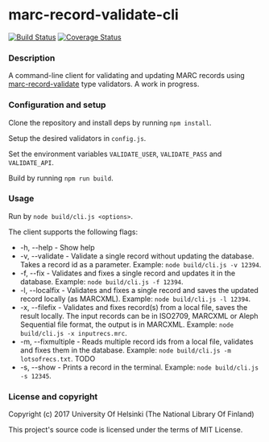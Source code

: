 # marc-record-validate-cli

[![Build Status](https://travis-ci.org/NatLibFi/marc-record-validate-cli.svg?branch=fix)](https://travis-ci.org/NatLibFi/marc-record-validate-cli)
[![Coverage Status](https://coveralls.io/repos/github/NatLibFi/marc-record-validate-cli/badge.svg?branch=master)](https://coveralls.io/github/NatLibFi/marc-record-validate-cli?branch=master)

### Description

A command-line client for validating and updating MARC records using [marc-record-validate](https://github.com/NatLibFi/marc-record-validate) type validators. A work in progress.

### Configuration and setup

Clone the repository and install deps by running `npm install`.

Setup the desired validators in `config.js`.

Set the environment variables `VALIDATE_USER`, `VALIDATE_PASS` and `VALIDATE_API`.

Build by running `npm run build`.

### Usage

Run by `node build/cli.js <options>`.

The client supports the following flags:

* -h, --help - Show help
* -v, --validate - Validate a single record without updating the database. Takes a record id as a parameter. Example: `node build/cli.js -v 12394`.
* -f, --fix - Validates and fixes a single record and updates it in the database. Example: `node build/cli.js -f 12394`.
* -l, --localfix - Validates and fixes a single record and saves the updated record locally (as MARCXML). Example: `node build/cli.js -l 12394`.
* -x, --filefix - Validates and fixes record(s) from a local file, saves the result locally. The input records can be in ISO2709, MARCXML or Aleph Sequential file format, the output is in MARCXML. Example: `node build/cli.js -x inputrecs.mrc`.
* -m, --fixmultiple - Reads multiple record ids from a local file, validates and fixes them in the database. Example: `node build/cli.js -m lotsofrecs.txt`. TODO
* -s, --show - Prints a record in the terminal. Example: `node build/cli.js -s 12345`.

### License and copyright

Copyright (c) 2017 University Of Helsinki (The National Library Of Finland)

This project's source code is licensed under the terms of MIT License.
